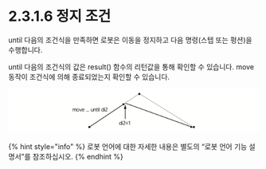 # 2.3.1.6 정지 조건

until 다음의 조건식을 만족하면 로봇은 이동을 정지하고 다음 명령\(스텝 또는 펑션\)을 수행합니다.

until 다음의 조건식의 값은 result\(\) 함수의 리턴값을 통해 확인할 수 있습니다. move 동작이 조건식에 의해 종료되었는지 확인할 수 있습니다.

![그림 22 정지 조건의 예](../../../.gitbook/assets/image%20%2846%29%20%281%29%20%281%29.png)

{% hint style="info" %}
로봇 언어에 대한 자세한 내용은 별도의 “로봇 언어 기능 설명서”를 참조하십시오.
{% endhint %}



